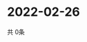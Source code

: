 # 2022-02-26
  共 0条

  <!-- BEGIN -->
  <!-- 最后更新时间Sat Feb 26 2022 07:04:22 GMT+0000 (Coordinated Universal Time) -->
  
  <!-- END -->
  
  